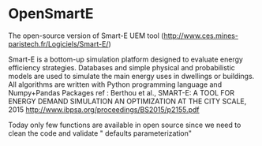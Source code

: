 # OpenSmartE
The open-source version of Smart-E UEM tool (http://www.ces.mines-paristech.fr/Logiciels/Smart-E/)

Smart-E is a bottom-up simulation platform designed to evaluate energy efficiency strategies. Databases and simple physical and probabilistic models are used to simulate the main energy uses in dwellings or buildings. All algorithms are written with Python programming language and Numpy+Pandas Packages
ref : Berthou et al., SMART-E: A TOOL FOR ENERGY DEMAND SIMULATION AN OPTIMIZATION AT THE CITY SCALE, 2015 http://www.ibpsa.org/proceedings/BS2015/p2155.pdf

Today only few functions are available in open source since we need to clean the code and validate " defaults parameterization"
